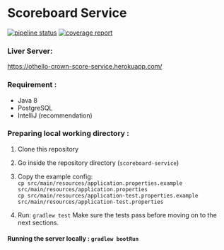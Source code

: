# Scoreboard Service

[![pipeline status](https://gitlab.com/AdvProg-C-10-OthelloCrown/scoreboard-service/badges/master/pipeline.svg)](https://gitlab.com/AdvProg-C-10-OthelloCrown/scoreboard-service/commits/master)
[![coverage report](https://gitlab.com/AdvProg-C-10-OthelloCrown/scoreboard-service/badges/master/coverage.svg)](https://gitlab.com/AdvProg-C-10-OthelloCrown/scoreboard-service/commits/master)

### Liver Server:
https://othello-crown-score-service.herokuapp.com/

### Requirement :

- Java 8
- PostgreSQL
- IntelliJ (recommendation)

### Preparing local working directory :

1.  Clone this repository
2.  Go inside the repository directory (`scoreboard-service`)
3.  Copy the example config:\
    `cp src/main/resources/application.properties.example src/main/resources/application.properties`\
    `cp src/main/resources/application-test.properties.example src/main/resources/application-test.properties`

5.  Run:
    `gradlew test`
    Make sure the tests pass before moving on to the next sections.

#### Running the server locally : `gradlew bootRun`